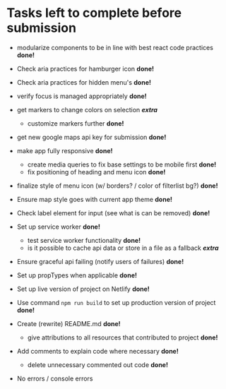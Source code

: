 # Tasks left to complete before submission

- modularize components to be in line with best react code practices 	**done!**

- Check aria practices for hamburger icon 		**done!**

- Check aria practices for hidden menu's 		**done!**

- verify focus is managed appropriately 		**done!**

- get markers to change colors on selection 	***extra***
	- customize markers further 				**done!**

- get new google maps api key for submission 		**done!**

- make app fully responsive 	**done!**
	- create media queries to fix base settings to be mobile first 		**done!**
	- fix positioning of heading and menu icon 		**done!**

- finalize style of menu icon (w/ borders? / color of filterlist bg?) 	**done!**

- Ensure map style goes with current app theme 			**done!**

- Check label element for input (see what is can be removed) 			**done!**

- Set up service worker 						**done!**
	- test service worker functionality 	**done!**
	- is it possible to cache api data or store in a file as a fallback ***extra***

- Ensure graceful api failing (notify users of failures) 	**done!**

- Set up propTypes when applicable 		**done!**

- Set up live version of project on Netlify 		**done!**

- Use command ```npm run build``` to set up production version of project 		**done!**

- Create (rewrite) README.md 				**done!**
	- give attributions to all resources that contributed to project 			**done!**

- Add comments to explain code where necessary 			**done!**
	- delete unnecessary commented out code				**done!**

- No errors / console errors